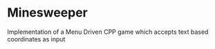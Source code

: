 # Minesweeper
Implementation of a Menu Driven CPP game which accepts text based coordinates as input
